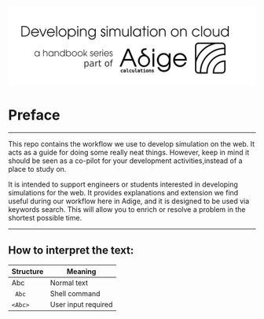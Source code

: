 [![title](images/powered_by_adige.png)](https://www.adigecalculations.com/)

# Preface
-----------------------------------------------------------

This repo contains the workflow we use to develop simulation on the web. It acts as
a guide for doing some really neat things. However, keep in mind it should be seen 
as a co-pilot for your development activities,instead of a place to study on.

It is intended to support engineers or students interested in developing
simulations for the web. It provides explanations and extension we find
useful during our workflow here in Adige, and it is designed to be used via keywords
search. This will allow you to enrich or resolve a problem in the shortest possible time.

--------------------------------------------------------------

## How to interpret the text:

| Structure    | Meaning             |
| -----------  | ------------------- |
| Abc          | Normal text         |
|``` Abc```    | Shell command       |
|```<Abc>```   | User input required |

